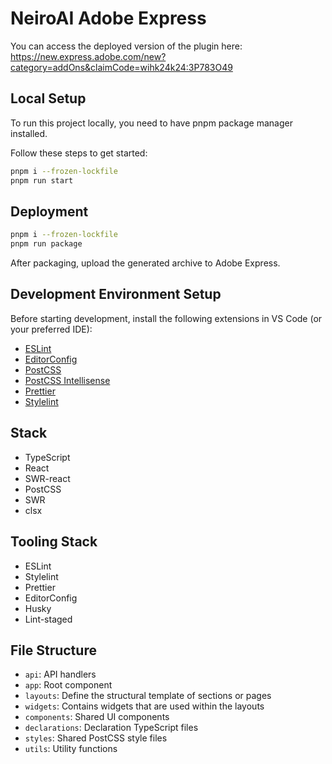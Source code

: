 # NeiroAI Adobe Express

You can access the deployed version of the plugin here: https://new.express.adobe.com/new?category=addOns&claimCode=wihk24k24:3P783O49

## Local Setup

To run this project locally, you need to have pnpm package manager installed.

Follow these steps to get started:

```bash
pnpm i --frozen-lockfile
pnpm run start
```

## Deployment

```bash
pnpm i --frozen-lockfile
pnpm run package
```

After packaging, upload the generated archive to Adobe Express.

## Development Environment Setup

Before starting development, install the following extensions in VS Code (or your preferred IDE):

-   [ESLint](https://marketplace.visualstudio.com/items?itemName=dbaeumer.vscode-eslint)
-   [EditorConfig](https://marketplace.visualstudio.com/items?itemName=EditorConfig.EditorConfig)
-   [PostCSS](https://marketplace.visualstudio.com/items?itemName=csstools.postcss)
-   [PostCSS Intellisense](https://marketplace.visualstudio.com/items?itemName=vunguyentuan.vscode-postcss)
-   [Prettier](https://marketplace.visualstudio.com/items?itemName=esbenp.prettier-vscode)
-   [Stylelint](https://marketplace.visualstudio.com/items?itemName=stylelint.vscode-stylelint)

## Stack

-   TypeScript
-   React
-   SWR-react
-   PostCSS
-   SWR
-   clsx

## Tooling Stack

-   ESLint
-   Stylelint
-   Prettier
-   EditorConfig
-   Husky
-   Lint-staged

## File Structure

-   `api`: API handlers
-   `app`: Root component
-   `layouts`: Define the structural template of sections or pages
-   `widgets`: Contains widgets that are used within the layouts
-   `components`: Shared UI components
-   `declarations`: Declaration TypeScript files
-   `styles`: Shared PostCSS style files
-   `utils`: Utility functions
